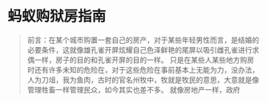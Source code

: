 # 蚂蚁购狱房指南

> 前言：在某个城市购置一套自己的房产，对于某些年轻男性而言，是结婚的必要条件，这就像雄孔雀开屏炫耀自己色泽鲜艳的尾屏以吸引雌孔雀进行求偶一样，房子的目的和孔雀开屏的目的一样。
> 只是在某些人某些地方购房时还有许多未知的危险在，对于这些危险在事前基本上无能为力，没办法，人为刀俎，我为鱼肉，古时的官名州牧中，牧就是牧民的意思，大意就是像管理牲畜一样管理民众，如今其实也差不多。
> 就像房地产一样，政府

<!--stackedit_data:
eyJoaXN0b3J5IjpbMTMyNjMyOTQ4OCw2NTA3NjcwNSwtMTMyMz
g3MjQzMiwtMjM2NjczMjQ4LC0yNDUwODEzNTEsLTE1NzY4Njk4
MDIsNTkyMTE0OTI2LC0xMzU2MjYxMzA1LDI2MTQ3MzIzOSwxMT
YwMjg5OTkzLDg1Njg5NDI2OSwyMTM1MDI1MDYzLDE4NTU1NTIw
NjBdfQ==
-->